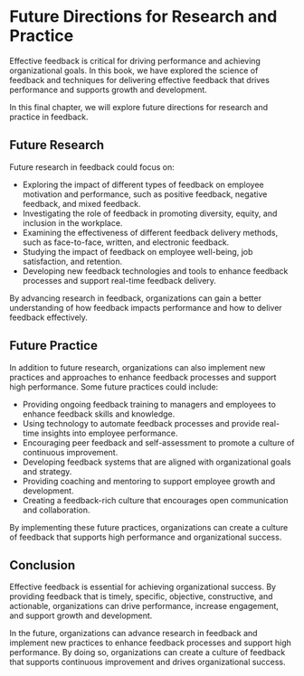 Future Directions for Research and Practice
==================================================================

Effective feedback is critical for driving performance and achieving organizational goals. In this book, we have explored the science of feedback and techniques for delivering effective feedback that drives performance and supports growth and development.

In this final chapter, we will explore future directions for research and practice in feedback.

Future Research
---------------

Future research in feedback could focus on:

* Exploring the impact of different types of feedback on employee motivation and performance, such as positive feedback, negative feedback, and mixed feedback.
* Investigating the role of feedback in promoting diversity, equity, and inclusion in the workplace.
* Examining the effectiveness of different feedback delivery methods, such as face-to-face, written, and electronic feedback.
* Studying the impact of feedback on employee well-being, job satisfaction, and retention.
* Developing new feedback technologies and tools to enhance feedback processes and support real-time feedback delivery.

By advancing research in feedback, organizations can gain a better understanding of how feedback impacts performance and how to deliver feedback effectively.

Future Practice
---------------

In addition to future research, organizations can also implement new practices and approaches to enhance feedback processes and support high performance. Some future practices could include:

* Providing ongoing feedback training to managers and employees to enhance feedback skills and knowledge.
* Using technology to automate feedback processes and provide real-time insights into employee performance.
* Encouraging peer feedback and self-assessment to promote a culture of continuous improvement.
* Developing feedback systems that are aligned with organizational goals and strategy.
* Providing coaching and mentoring to support employee growth and development.
* Creating a feedback-rich culture that encourages open communication and collaboration.

By implementing these future practices, organizations can create a culture of feedback that supports high performance and organizational success.

Conclusion
----------

Effective feedback is essential for achieving organizational success. By providing feedback that is timely, specific, objective, constructive, and actionable, organizations can drive performance, increase engagement, and support growth and development.

In the future, organizations can advance research in feedback and implement new practices to enhance feedback processes and support high performance. By doing so, organizations can create a culture of feedback that supports continuous improvement and drives organizational success.
